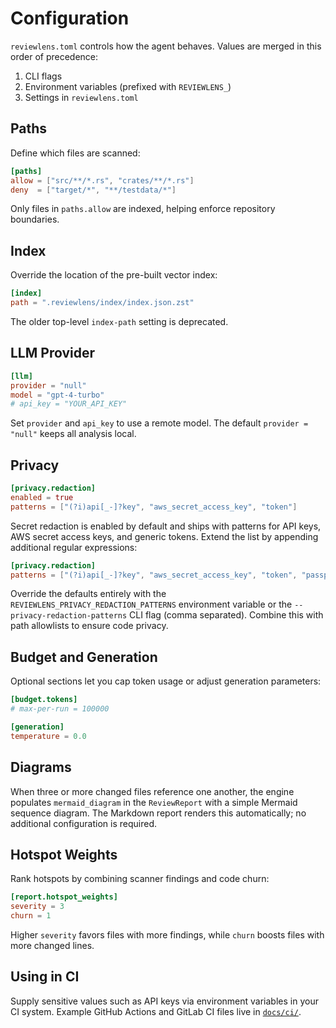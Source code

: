# Configuration

`reviewlens.toml` controls how the agent behaves. Values are merged in this order of precedence:
1. CLI flags
2. Environment variables (prefixed with `REVIEWLENS_`)
3. Settings in `reviewlens.toml`

## Paths
Define which files are scanned:
```toml
[paths]
allow = ["src/**/*.rs", "crates/**/*.rs"]
deny  = ["target/*", "**/testdata/*"]
```
Only files in `paths.allow` are indexed, helping enforce repository boundaries.

## Index

Override the location of the pre-built vector index:

```toml
[index]
path = ".reviewlens/index/index.json.zst"
```

The older top-level `index-path` setting is deprecated.

## LLM Provider
```toml
[llm]
provider = "null"
model = "gpt-4-turbo"
# api_key = "YOUR_API_KEY"
```
Set `provider` and `api_key` to use a remote model. The default `provider = "null"` keeps all analysis local.

## Privacy
```toml
[privacy.redaction]
enabled = true
patterns = ["(?i)api[_-]?key", "aws_secret_access_key", "token"]
```
Secret redaction is enabled by default and ships with patterns for API keys, AWS secret access keys, and generic tokens.
Extend the list by appending additional regular expressions:

```toml
[privacy.redaction]
patterns = ["(?i)api[_-]?key", "aws_secret_access_key", "token", "passphrase"]
```

Override the defaults entirely with the `REVIEWLENS_PRIVACY_REDACTION_PATTERNS` environment variable or the
`--privacy-redaction-patterns` CLI flag (comma separated). Combine this with path allowlists to ensure code privacy.

## Budget and Generation
Optional sections let you cap token usage or adjust generation parameters:
```toml
[budget.tokens]
# max-per-run = 100000

[generation]
temperature = 0.0
```

## Diagrams
When three or more changed files reference one another, the engine populates `mermaid_diagram` in the `ReviewReport` with a simple Mermaid sequence diagram. The Markdown report renders this automatically; no additional configuration is required.

## Hotspot Weights
Rank hotspots by combining scanner findings and code churn:
```toml
[report.hotspot_weights]
severity = 3
churn = 1
```
Higher `severity` favors files with more findings, while `churn` boosts files with more changed lines.

## Using in CI
Supply sensitive values such as API keys via environment variables in your CI system. Example GitHub Actions and GitLab CI files live in [`docs/ci/`](ci/).
